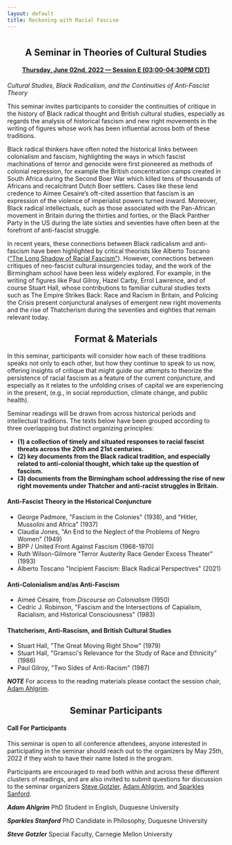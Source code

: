 ```yaml
---
layout: default
title: Reckoning with Racial Fascism
---
```


<div class="home" id="home">
  <h1 class="pageTitle"></h1>
</div>

<div align="center">
  <h2>A Seminar in Theories of Cultural Studies</h2>
  <h4> <a href="https://docs.google.com/document/d/12nOORkM9zCmj69_ed7eBVbKyJrEbn-BY7gDTV0PWFtM/edit?pli=1" target="_blank"> Thursday, June 02nd, 2022 — Session E (03:00-04:30PM CDT)</a></h4>
</div>

  *Cultural Studies, Black Radicalism, and the Continuities of Anti-Fascist Theory*

This seminar  invites participants to consider the continuities of critique in the history of Black radical thought and British cultural studies, especially as regards the analysis of historical fascism and new right movements in the writing of figures whose work has been influential across both of these traditions.

Black radical thinkers have often noted the historical links between colonialism and fascism, highlighting the ways in which fascist machinations of terror and genocide were first pioneered as methods of colonial repression, for example the British concentration camps created in South Africa during the Second Boer War which killed tens of thousands of Africans and recalcitrant Dutch Boer settlers. Cases like these lend credence to Aimee Cesaire’s oft-cited assertion that fascism is an expression of the violence of imperialist powers turned inward. Moreover, Black radical intellectuals, such as those associated with the Pan-African movement in Britain during the thirties and forties, or the Black Panther Party in the US during the late sixties and seventies have often been at the forefront of anti-fascist struggle.

In recent years,  these connections between Black radicalism and anti-fascism have been highlighted by critical theorists like Alberto Toscano (<a href="https://bostonreview.net/articles/alberto-toscano-tk/" target="_blank">“The Long Shadow of Racial Fascism”</a>). However, connections between critiques of neo-fascist cultural insurgencies today, and the work of the Birmingham school have been less widely explored.  For example, in the writing of figures like Paul Gilroy, Hazel Carby, Errol Lawrence, and of course Stuart Hall, whose contributions to familiar cultural studies texts such as The Empire Strikes Back: Race and Racism in Britain, and Policing the Crisis present conjunctural analyses of emergent new right movements and the rise of Thatcherism during the seventies and eighties that  remain relevant today. 

<div align="center">
  <h2>Format & Materials</h2>
</div>

In this seminar, participants will consider how each of these traditions speaks not only to each other, but how they continue to speak to us now, offering insights of critique that might guide our attempts to theorize the persistence of racial fascism as a feature of the current conjuncture, and especially as it relates to the unfolding crises of capital we are experiencing in the present, (e.g., in social reproduction, climate change, and public health).

Seminar readings will be drawn from across historical periods and intellectual traditions. The texts below have been grouped according to three overlapping but distinct organizing principles: 
- **(1) a collection of timely and situated responses to racial fascist threats across the 20th and 21st centuries.**
- **(2) key documents from the Black radical tradition, and especially related to anti-colonial thought, which take up the question of fascism.**
- **(3) documents from the Birmingham school addressing the rise of new right movements under Thatcher and anti-racist struggles in Britain.**

#### Anti-Fascist Theory in the Historical Conjuncture
- George Padmore, "Fascism in the Colonies" (1938), and "Hitler, Mussolini and Africa" (1937)
- Claudia Jones, "An End to the Neglect of the Problems of Negro Women" (1949)
- BPP / United Front Against Fascism (1968-1970)
- Ruth Wilson-Gilmore "Terror Austerity Race Gender Excess Theater" (1993)
- Alberto Toscano "Incipient Fascism: Black Radical Perspectives" (2021)

#### Anti-Colonialism and/as Anti-Fascism 
- Aimeé Césaire, from *Discourse on Colonialism* (1950)
- Cedric J. Robinson, "Fascism and the Intersections of Capialism, Racialism, and Historical Consciousness" (1983)

#### Thatcherism, Anti-Rascism, and British Cultural Studies 
- Stuart Hall, "The Great Moving Right Show" (1979)
- Stuart Hall, "Gramsci's Relevance for the Study of Race and Ethnicity" (1986) 
- Paul Gilroy, "Two Sides of Anti-Racism" (1987)

***NOTE*** For access to the reading materials please contact the session chair, [Adam Ahlgrim](mailto:ahlgrima@duq.edu).

<div align="center">
  <h2>Seminar Participants</h2>
</div>

#### Call For Participants
This seminar is open to all conference attendees, anyone interested in participating in the seminar should reach out to the organizers by May 25th, 2022 if they wish to have their name listed in the program.

Participants are encouraged to read both within and across these different clusters of readings, and are also invited to submit questions for discussion to the seminar organizers [Steve Gotzler](mailto:sgotzler@andrew.cmu.edu), [Adam Ahlgrim](mailto:ahlgrima@duq.edu), and [Sparkles Sanford](mailto:38publishing@gmail.com).

***Adam Ahlgrim*** PhD Student in English, Duquesne University

***Sparkles Stanford*** PhD Candidate in Philosophy, Duquesne University 

***Steve Gotzler*** Special Faculty, Carnegie Mellon University
